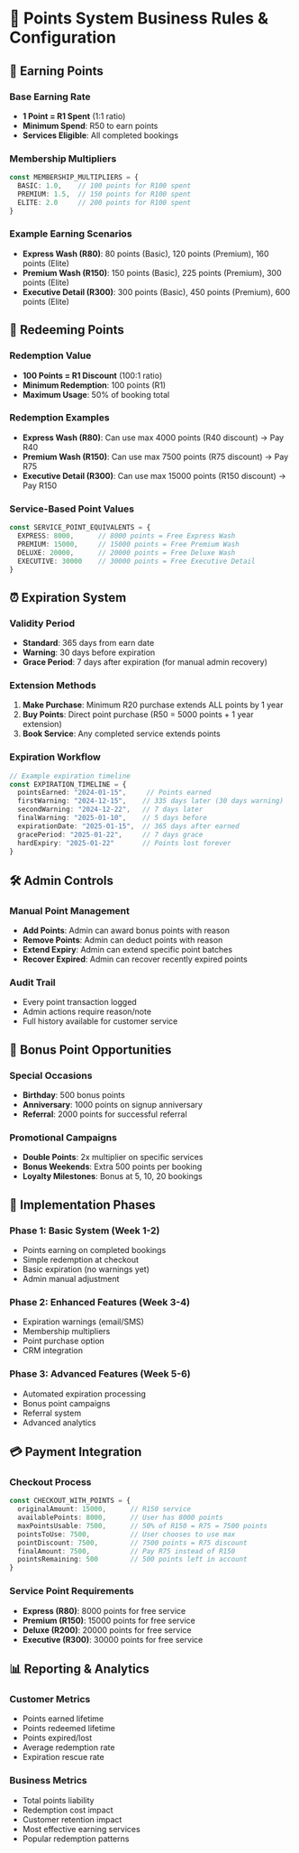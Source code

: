 # 🎯 Points System Business Rules & Configuration

## 💎 **Earning Points**

### Base Earning Rate
- **1 Point = R1 Spent** (1:1 ratio)
- **Minimum Spend**: R50 to earn points
- **Services Eligible**: All completed bookings

### Membership Multipliers
```typescript
const MEMBERSHIP_MULTIPLIERS = {
  BASIC: 1.0,    // 100 points for R100 spent
  PREMIUM: 1.5,  // 150 points for R100 spent  
  ELITE: 2.0     // 200 points for R100 spent
}
```

### Example Earning Scenarios
- **Express Wash (R80)**: 80 points (Basic), 120 points (Premium), 160 points (Elite)
- **Premium Wash (R150)**: 150 points (Basic), 225 points (Premium), 300 points (Elite)
- **Executive Detail (R300)**: 300 points (Basic), 450 points (Premium), 600 points (Elite)

## 💸 **Redeeming Points**

### Redemption Value
- **100 Points = R1 Discount** (100:1 ratio)
- **Minimum Redemption**: 100 points (R1)
- **Maximum Usage**: 50% of booking total

### Redemption Examples
- **Express Wash (R80)**: Can use max 4000 points (R40 discount) → Pay R40
- **Premium Wash (R150)**: Can use max 7500 points (R75 discount) → Pay R75
- **Executive Detail (R300)**: Can use max 15000 points (R150 discount) → Pay R150

### Service-Based Point Values
```typescript
const SERVICE_POINT_EQUIVALENTS = {
  EXPRESS: 8000,      // 8000 points = Free Express Wash
  PREMIUM: 15000,     // 15000 points = Free Premium Wash
  DELUXE: 20000,      // 20000 points = Free Deluxe Wash
  EXECUTIVE: 30000    // 30000 points = Free Executive Detail
}
```

## ⏰ **Expiration System**

### Validity Period
- **Standard**: 365 days from earn date
- **Warning**: 30 days before expiration
- **Grace Period**: 7 days after expiration (for manual admin recovery)

### Extension Methods
1. **Make Purchase**: Minimum R20 purchase extends ALL points by 1 year
2. **Buy Points**: Direct point purchase (R50 = 5000 points + 1 year extension)
3. **Book Service**: Any completed service extends points

### Expiration Workflow
```typescript
// Example expiration timeline
const EXPIRATION_TIMELINE = {
  pointsEarned: "2024-01-15",     // Points earned
  firstWarning: "2024-12-15",    // 335 days later (30 days warning)
  secondWarning: "2024-12-22",   // 7 days later
  finalWarning: "2025-01-10",    // 5 days before
  expirationDate: "2025-01-15",  // 365 days after earned
  gracePeriod: "2025-01-22",     // 7 days grace
  hardExpiry: "2025-01-22"       // Points lost forever
}
```

## 🛠️ **Admin Controls**

### Manual Point Management
- **Add Points**: Admin can award bonus points with reason
- **Remove Points**: Admin can deduct points with reason
- **Extend Expiry**: Admin can extend specific point batches
- **Recover Expired**: Admin can recover recently expired points

### Audit Trail
- Every point transaction logged
- Admin actions require reason/note
- Full history available for customer service

## 🎁 **Bonus Point Opportunities**

### Special Occasions
- **Birthday**: 500 bonus points
- **Anniversary**: 1000 points on signup anniversary
- **Referral**: 2000 points for successful referral

### Promotional Campaigns
- **Double Points**: 2x multiplier on specific services
- **Bonus Weekends**: Extra 500 points per booking
- **Loyalty Milestones**: Bonus at 5, 10, 20 bookings

## 🚀 **Implementation Phases**

### Phase 1: Basic System (Week 1-2)
- Points earning on completed bookings
- Simple redemption at checkout
- Basic expiration (no warnings yet)
- Admin manual adjustment

### Phase 2: Enhanced Features (Week 3-4)
- Expiration warnings (email/SMS)
- Membership multipliers
- Point purchase option
- CRM integration

### Phase 3: Advanced Features (Week 5-6)
- Automated expiration processing
- Bonus point campaigns
- Referral system
- Advanced analytics

## 💳 **Payment Integration**

### Checkout Process
```typescript
const CHECKOUT_WITH_POINTS = {
  originalAmount: 15000,      // R150 service
  availablePoints: 8000,      // User has 8000 points
  maxPointsUsable: 7500,      // 50% of R150 = R75 = 7500 points
  pointsToUse: 7500,          // User chooses to use max
  pointDiscount: 7500,        // 7500 points = R75 discount
  finalAmount: 7500,          // Pay R75 instead of R150
  pointsRemaining: 500        // 500 points left in account
}
```

### Service Point Requirements
- **Express (R80)**: 8000 points for free service
- **Premium (R150)**: 15000 points for free service  
- **Deluxe (R200)**: 20000 points for free service
- **Executive (R300)**: 30000 points for free service

## 📊 **Reporting & Analytics**

### Customer Metrics
- Points earned lifetime
- Points redeemed lifetime  
- Points expired/lost
- Average redemption rate
- Expiration rescue rate

### Business Metrics
- Total points liability
- Redemption cost impact
- Customer retention impact
- Most effective earning services
- Popular redemption patterns